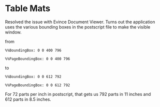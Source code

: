# Table Mats

Resolved the issue with Evince Document Viewer. Turns out the application uses the various bounding boxes in the postscript file to make the visible window.

from

```%%BoundingBox: 0 0 400 796```

```%%PageBoundingBox: 0 0 400 796```  

to

```%%BoundingBox: 0 0 612 792```

```%%PageBoundingBox: 0 0 612 792```  

For 72 parts per inch in postscript, that gets us 792 parts in 11 inches and 612 parts in 8.5 inches.
